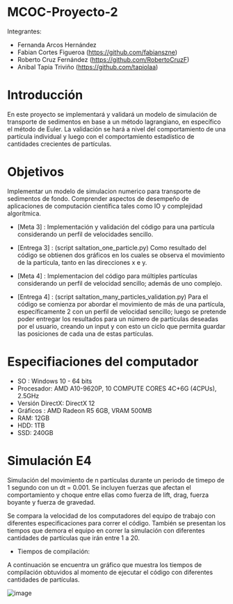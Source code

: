 # MCOC-Proyecto-2

Integrantes:

- Fernanda Arcos Hernández
- Fabian Cortes Figueroa (https://github.com/fabianszne)
- Roberto Cruz Fernández (https://github.com/RobertoCruzF)
- Anibal Tapia Triviño   (https://github.com/tapiolaa)

# Introducción
En este proyecto se implementará y validará un modelo de simulación de transporte de sedimentos en base a un método lagrangiano, en específico el método de Euler. 
La validación se hará a nivel del comportamiento de una partícula individual y luego con el comportamiento estadístico de cantidades
crecientes de partículas.

# Objetivos
Implementar un modelo de simulacion numerico para transporte de sedimentos de fondo. Comprender aspectos de desempeño de aplicaciones de computación científica tales como IO y complejidad algorítmica.

- [Meta 3] : Implementación y validación del código para una partícula considerando un perfil de velocidades sencillo.
- [Entrega 3] : (script saltation_one_particle.py) Como resultado del código se obtienen dos gráficos en los cuales se observa el movimiento de la partícula, tanto en las direcciones x e y.

- [Meta 4] : Implementacion del código para múltiples partículas considerando un perfil de velocidad sencillo; además de uno complejo.
- [Entrega 4] : (script saltation_many_particles_validation.py) Para el código se comienza por abordar el movimiento de más de una partícula, específicamente 2 con un perfil de velocidad sencillo; luego se pretende poder entregar los resultados para un número de partículas deseadas por el usuario, creando un input y con esto un ciclo que permita guardar las posiciones de cada una de estas partículas.


Especifiaciones del computador
=============================

- SO : Windows 10 - 64 bits
- Procesador: AMD A10-9620P, 10 COMPUTE CORES 4C+6G (4CPUs), 2.5GHz
- Versión DirectX: DirectX 12
- Gráficos : AMD Radeon R5 6GB, VRAM 500MB
- RAM: 12GB
- HDD: 1TB
- SSD: 240GB

Simulación E4
=============

Simulación del movimiento de n partículas durante un periodo de timepo de 1 segundo con un dt = 0.001. Se incluyen fuerzas que afectan el comportamiento y choque entre ellas como fuerza de lift, drag, fuerza boyante y fuerza de gravedad.

Se compara la velocidad de los computadores del equipo de trabajo con diferentes especificaciones para correr el código. También se presentan los tiempos que demora el equipo en correr la simulación con diferentes cantidades de partículas que irán entre 1 a 20.

- Tiempos de compilación: 

A continuación se encuentra un gráfico que muestra los tiempos de compilación obtuvidos al momento de ejecutar el código con diferentes cantidades de partículas.

![image](https://user-images.githubusercontent.com/53720008/66687896-d36f2880-ec5a-11e9-9c8e-38b1ec390c9b.png)


